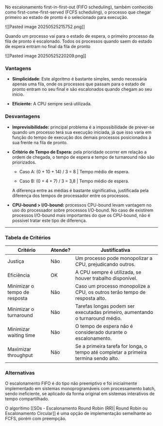 No escalonamento first-in-first-out (FIFO scheduling), também conhecido como first-come-first-served (FCFS scheduling), o processo que chegar primeiro ao estado de pronto é o selecionado para execução. 

![[Pasted image 20250525215752.png]]

Quando um processo vai para o estado de espera, o primeiro processo da fila de pronto é escalonado. Todos os processos quando saem do estado de espera entram no final da fila de pronto

![[Pasted image 20250525220209.png]]

### Vantagens 

- **Simplicidade**: Este algoritmo é bastante simples, sendo necessária apenas uma fila, onde os processos que passam para o estado de pronto entram no seu final e são escalonados quando chegam ao seu início. 
	
- **Eficiente:** A CPU sempre será utilizada.

### Desvantagens

- **Imprevisibilidade:** principal problema é a impossibilidade de prever-se quando um processo terá sua execução iniciada, já que isso varia em função do tempo de execução dos demais processos posicionados à sua frente na fila de pronto.
	
- **Critério de Tempo de Espera:** pela prioridade ocorrer em relação a ordem de chegada, o tempo de espera e tempo de turnaround não são priorizados.
	
	- Caso A:
		(0 + 10 + 14) / 3 = 8   |   Tempo médio de espera.
		 
	- Caso B:
		(0 + 4 + 7) / 3 = 3,8    |   Tempo médio de espera.
	
	A diferença entre as médias é bastante significativa, justificada pela diferença dos tempos de processador entre os processos.
	
- **CPU-bound > I/O-bound:** processos CPU-bound levam vantagem no uso do processador sobre processos I/O-bound. No caso de existirem processos I/O-bound mais importantes do que os CPU-bound, não é possível tratar este tipo de diferença.

---
### Tabela de Critérios

| Critério                      | Atende? | Justificativa                                                                        |
| ----------------------------- | ------- | ------------------------------------------------------------------------------------ |
| Justiça                       | Não     | Um processo pode monopolizar a CPU, prejudicando outros.                             |
| Eficiência                    | OK      | A CPU sempre é utilizada, se houver trabalho disponível.                             |
| Minimizar o tempo de resposta | Não     | Caso um processo monopolize a CPU, os outros terão tempo de resposta alto.           |
| Minimizar o turnaround        | Não     | Tarefas longas podem ser executadas primeiro, aumentando o turnaround médio.         |
| Minimizar waiting time        | Não     | O tempo de espera não é considerado durante o escalonamento.                         |
| Maximizar throughput          | Não     | Se a primeira tarefa for longa, o tempo até completar a primeira termina sendo alto. |

### Alternativas

O escalonamento FIFO é do tipo não preemptivo e foi inicialmente implementado em sistemas monoprogramáveis com processamento batch, sendo ineficiente, se aplicado da forma original em sistemas interativos de tempo compartilhado. 

O algorítimo [[SOs - Escalonamento Round Robin (RR)| Round Robin ou Escalonamento Circular]]  é uma opção de implementação semelhante ao FCFS, porém com preempção.
